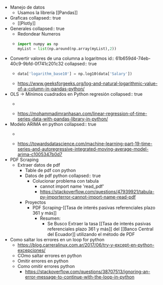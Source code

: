 - Manejo de datos
	- Usamos la librería [[Pandas]]
- Graficas
  collapsed:: true
	- [[Plotly]]
- Generales
  collapsed:: true
	- Redondear Numeros
	- ```python
	  import numpy as np
	  myList = list(np.around(np.array(myList),2))
	  ```
- Convertir valores de una columna a logaritmos
  id:: 61b659d4-74eb-40c9-9bfd-0f741c201c32
  collapsed:: true
	- ```python
	  data['logarithm_base10'] = np.log10(data['Salary'])
	  ```
	- https://www.geeksforgeeks.org/log-and-natural-logarithmic-value-of-a-column-in-pandas-python/
- OLS → Mínimos cuadrados en Python regresión 
  collapsed:: true
	- ```python
	  ```
	- https://mohammadimranhasan.com/linear-regression-of-time-series-data-with-pandas-library-in-python/
- Modelo ARIMA en python
  collapsed:: true
	- ```python
	  ```
	- https://towardsdatascience.com/machine-learning-part-19-time-series-and-autoregressive-integrated-moving-average-model-arima-c1005347b0d7
- PDF Scraping
	- Extraer datos de pdf
		- Table de pdf con python
		- Datos de pdf python
		  collapsed:: true
			- Colucionar problema con tabula
				- cannot import name 'read_pdf'
				- https://stackoverflow.com/questions/47939921/tabula-py-importerror-cannot-import-name-read-pdf
		- Proyectos
			- PDF Scraping-[[Tasa de interés pasivas referenciales plazo 361 y más]]
				- Resumen:
					- Se Busco Extraer la tasa [[Tasa de interés pasivas referenciales plazo 361 y más]] del [[Banco Central del Ecuador]] utilizando el método de  PDF
- Como saltar los errores en un loop for python
	- https://blog.carreralinux.com.ar/2017/06/try-y-except-en-python-excepciones/
	- COmo saltar errores en python
	- Omitir errores en python
	- Como omitir errores python
		- https://stackoverflow.com/questions/38707513/ignoring-an-error-message-to-continue-with-the-loop-in-python